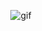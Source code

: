 <p align="center">
  <img src="https://media.tenor.com/uYP_Nkq8VPsAAAAd/coding-hello-world.gif" alt="gif" />
</p>
